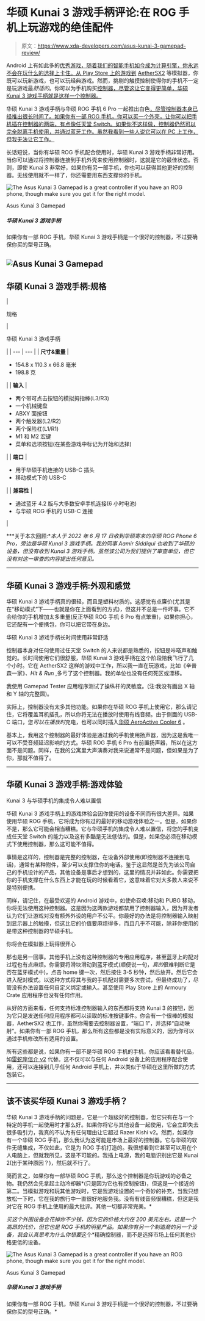 # 华硕 Kunai 3 游戏手柄评论:在 ROG 手机上玩游戏的绝佳配件

> 原文：<https://www.xda-developers.com/asus-kunai-3-gamepad-review/>

Android 上有如此多的[优秀游戏，随着我们的智能手机如今成为计算引擎，你永远不会在玩什么的选择上卡住。从 Play Store 上的游戏到](https://www.xda-developers.com/best-android-games/) [AetherSX2](https://www.xda-developers.com/aethersx2-playstation-emulator/) 等模拟器，你既可以玩新游戏，也可以玩经典游戏。然而，挑剔的触摸控制使得你的手机不一定是玩游戏最*舒适的*。你可以为手机购买[控制器，尽管这让它变得更简单，华硕 Kunai 3 游戏手柄就是这样一个控制器。](https://www.xda-developers.com/best-android-game-controllers/)

华硕 Kunai 3 游戏手柄与华硕 ROG 手机 6 Pro 一起推出白色[，尽管控制器本身已经推出很长时间了。如果你有一部 ROG 手机，你可以买一个外壳，让你可以把手机插在控制器的两端，有点像任天堂 Switch。如果你不这样做，控制器仍然可以完全脱离手机使用，并通过蓝牙工作。虽然我看到一些人说它可以在 PC 上工作，但我无法让它工作。](https://www.xda-developers.com/asus-rog-phone-6-pro-review/)

长话短说，当你有华硕 ROG 手机配合使用时，华硕 Kunai 3 游戏手柄非常好用。当你可以通过将控制器连接到手机外壳来使用控制器时，这就是它的最佳状态。否则，即使 Kunai 3 非常好，如果你有另一部手机，你也可以获得其他更好的控制器。无线使用就不一样了，你还需要用东西支撑你的手机。

 <picture>![The Asus Kunai 3 Gamepad is a great controller if you have an ROG phone, though make sure you get it for the right model.](img/cf130a40cc7b643ee479df1914663d27.png)</picture> 

Asus Kunai 3 Gamepad

##### 华硕 Kunai 3 游戏手柄

如果你有一部 ROG 手机，华硕 Kunai 3 游戏手柄是一个很好的控制器，不过要确保你买的型号正确。

## ![Asus Kunai 3 Gamepad](img/5a5c5f4ebc75a42f488afa3a7da8858c.png)

## 华硕 Kunai 3 游戏手柄:规格

| 

规格

 | 

华硕 Kunai 3 游戏手柄

 |
| --- | --- |
| **尺寸&重量** | 

*   154.8 x 110.3 x 66.8 毫米
*   198.8 克

 |
| **输入** | 

*   两个带可点击按钮的模拟拇指棒(L3/R3)
*   一个机械键盘
*   ABXY 面按钮
*   两个触发器(L2/R2)
*   两个保险杠(L1/R1)
*   M1 和 M2 宏键
*   菜单和选项按钮(在某些游戏中标记为开始和选择)

 |
| **端口** | 

*   用于华硕手机连接的 USB-C 插头
*   移动模式下的 USB-C

 |
| **兼容性** | 

*   通过蓝牙 4.2 版与大多数安卓手机连接(6 小时电池)
*   与华硕 ROG 手机的 USB-C 连接

 |

***关于本次回顾:**本人于 2022 年 6 月 17 日收到华硕寄来的华硕 ROG Phone 6 Pro，旁边是华硕 Kunai 3 游戏手柄。我的同事 Aamir Siddiqui 也收到了华硕的设备，但没有收到 Kunai 3 游戏手柄。虽然该公司为我们提供了审查单位，但它没有对这一审查的内容提出任何意见。*

* * *

## 华硕 Kunai 3 游戏手柄:外观和感觉

华硕 Kunai 3 游戏手柄真的很轻，而且是塑料材质的。这感觉有点廉价(尤其是在“移动模式”下——也就是你在上面看到的方式)，但这并不总是一件坏事。它不会给你的手机增加太多重量(反正华硕 ROG 手机 6 Pro 有点笨重)，如果你担心，它还配有一个便携包，你可以把它带在身边。

华硕 Kunai 3 游戏手柄长时间使用非常舒适

控制器本身对任何使用过任天堂 Switch 的人来说都是熟悉的，按钮是咔嗒声和触觉的。长时间使用它们很舒服，华硕 Kunai 3 游戏手柄在这个阶段陪我飞行了几个小时。它在 AetherSX2 这样的游戏中工作，所以我一直在玩游戏，比如《辛普森一家》*、Hit & Run* ,多亏了这个控制器。我的单位也没有任何死区或漂移。

我使用 Gamepad Tester 应用程序测试了操纵杆的灵敏度。(注:我没有画出 X 轴和 Y 轴的完整圆)。

实际上，控制器没有太多其他功能。如果你在华硕 ROG 手机上使用它，那么请记住，它将覆盖耳机插孔，所以你将无法在播放时使用有线音频。由于侧面的 USB-C 端口，您*可以在播放时*充电，也可以同时插入[华硕 AeroActive Cooler 6](https://www.xda-developers.com/asus-aeroactive-cooler-6-review) 。

基本上，我用这个控制器的最好体验是通过我的手机使用扬声器，因为这是我唯一可以不受音频延迟影响的方式。华硕 ROG 手机 6 Pro 有前置扬声器，所以在这方面不是问题。同样，在我的公寓里大声演奏对我来说通常不是问题，但如果是为了你，那就不值得了。

* * *

## 华硕 Kunai 3 游戏手柄:游戏体验

Kunai 3 与华硕手机的集成令人难以置信

华硕 Kunai 3 游戏手柄上的游戏体验会因你使用的设备不同而有很大差异。如果使用华硕 ROG 手机，它将成为你有过的最好的移动游戏体验之一。但是，如果你不是，那么它可能会相当糟糕。它与华硕手机的集成令人难以置信，将您的手机变成任天堂 Switch 的能力以及这有多酷是无法低估的。但是，如果您必须在移动模式下使用控制器，那么这可能不值得。

事情是这样的，控制器是完整的控制器，在设备外部使用(即控制器不连接到电话)，通常有某种附件，至少可以支撑住你的电话。鉴于这显然是首先为该公司自己的手机设计的产品，其他设备是事后才想到的，这里的情况并非如此。你需要把你的手机支撑在什么东西上才能在玩的时候看着它，这意味着它对大多数人来说不是特别便携。

同样，请记住，在最受欢迎的 Android 游戏中，如使命召唤:移动和 PUBG 移动，你将无法使用这种控制器。这是因为这两款游戏都禁用了控制器输入，因为开发者认为它们让游戏对没有额外外设的用户不公平。你最好的办法是将控制器输入映射到显示器上的触摸，但这比它的价值要麻烦得多，而且几乎不可能，除非你使用的是带这种控制器的华硕手机。

你将会在模拟器上玩得很开心

那也是另一回事。其他手机上没有这种控制器的专用应用程序，甚至蓝牙上的配对过程也有点麻烦。你需要将滑块滑动到蓝牙模式(顺便说一句，*真的*很难判断它是否在蓝牙模式中)，点击 home 键一次，然后按住 3-5 秒钟，然后放开。然后它会进入配对模式。以这种方式将其与我的手机配对需要多次尝试，但最终成功了，尽管没有办法设置任何自定义绑定或输入。甚至使用 Play Store 上的 Armoury Crate 应用程序也没有任何作用。

从好的方面来看，任何支持标准控制器输入的东西都将支持 Kunai 3 的按钮，因为它只是发送任何应用程序都可以读取的标准按键事件。你会有一个很棒的模拟器，AetherSX2 也工作，虽然你需要去控制器设置，“端口 1”，并选择“自动映射”。如果你有一部 ROG 手机，那么所有这些都是没有实际意义的，因为你可以通过手机修改所有适用的设置。

所有这些都是说，如果你有一部不是华硕 ROG 手机的手机，你应该看看替代品，如[雷蛇岸信介 v2](https://www.xda-developers.com/razer-kishi-v2-review/) 代替。这不仅可以与任何 Android 设备上的应用程序配合使用，还可以连接到几乎任何 Android 手机上，并以类似于华硕在这里所做的方式包装它。

* * *

## 该不该买华硕 Kunai 3 游戏手柄？

华硕 Kunai 3 游戏手柄的问题是，它是一个超级好的控制器，但它只有在与一个特定的手机一起使用时才那么好。如果你将它与其他设备一起使用，它会立即失去很多吸引力，我真的不认为有任何理由让它超过 Razer Kishi v2。然而，如果你有一个华硕 ROG 手机，那么我认为这可能是市场上最好的控制器。它与华硕的软件无缝集成，不仅如此，它是为 ROG 手机打造的。我很想看到它甚至可以用在个人电脑上，但就我所见，这是不可能的。我插上电源，我的电脑识别出它是 Kunai 2(出于某种原因？)，然后就不行了。

简而言之，如果你有一部华硕 ROG 手机，那么这个控制器是你玩游戏的必备之物。我仍然会先拿起主动冷却器*(只是因为它也有控制按钮)，但这是一个接近的第二。当模拟游戏和玩其他游戏时，它是我游戏设置的一个奇妙的补充，当我只想放松一下时，它在我的旅行中一直很好地服务我。没有有线音频很糟糕，但这是我对它在 ROG 手机上使用的最大批评。其他一切都非常完美。*

 *买这个外围设备会花掉你不少钱，因为它的价格大约在 200 美元左右。这是一个高昂的代价，但它也是 ROG 手机的明星产品。如果你有另一个制造商的另一个设备，我会认真思考为什么你想要*这个*精确控制器，而不是选择市场上任何其他价格更低的设备。

 <picture>![The Asus Kunai 3 Gamepad is a great controller if you have an ROG phone, though make sure you get it for the right model.](img/cf130a40cc7b643ee479df1914663d27.png)</picture> 

Asus Kunai 3 Gamepad

##### 华硕 Kunai 3 游戏手柄

如果你有一部 ROG 手机，华硕 Kunai 3 游戏手柄是一个很好的控制器，不过要确保你买的型号正确。*
